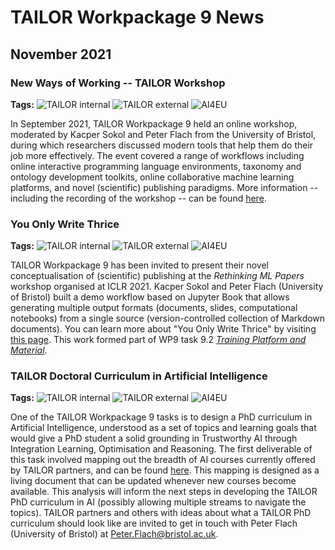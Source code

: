 # TAILOR Workpackage 9 News #

## November 2021

### New Ways of Working -- TAILOR Workshop

**Tags:**
![TAILOR internal](https://img.shields.io/badge/internal-TAILOR-blue)
![TAILOR external](https://img.shields.io/badge/external-TAILOR-blue)
![AI4EU](https://img.shields.io/badge/-AI4EU-blueviolet)

In September 2021, TAILOR Workpackage 9 held an online workshop, moderated by Kacper Sokol and Peter Flach from the University of Bristol, during which researchers discussed modern tools that help them do their job more effectively. The event covered a range of workflows including online interactive programming language environments, taxonomy and ontology development toolkits, online collaborative machine learning platforms, and novel (scientific) publishing paradigms. More information -- including the recording of the workshop -- can be found [here](events/2021-09-new-ways-of-working).

### You Only Write Thrice

**Tags:**
![TAILOR internal](https://img.shields.io/badge/internal-TAILOR-blue)
![TAILOR external](https://img.shields.io/badge/external-TAILOR-blue)
![AI4EU](https://img.shields.io/badge/-AI4EU-blueviolet)

TAILOR Workpackage 9 has been invited to present their novel conceptualisation of (scientific) publishing at the *Rethinking ML Papers* workshop organised at ICLR 2021. Kacper Sokol and Peter Flach (University of Bristol) built a demo workflow based on Jupyter Book that allows generating multiple output formats (documents, slides, computational notebooks) from a single source (version-controlled collection of Markdown documents). You can learn more about "You Only Write Thrice" by visiting [this page](https://so-cool.github.io/you-only-write-thrice/). This work formed part of WP9 task 9.2 [*Training Platform and Material*](deliverables/d93).

### TAILOR Doctoral Curriculum in Artificial Intelligence

**Tags:**
![TAILOR internal](https://img.shields.io/badge/internal-TAILOR-blue)
![TAILOR external](https://img.shields.io/badge/external-TAILOR-blue)
![AI4EU](https://img.shields.io/badge/-AI4EU-blueviolet)

One of the TAILOR Workpackage 9 tasks is to design a PhD curriculum in Artificial Intelligence, understood as a set of topics and learning goals that would give a PhD student a solid grounding in Trustworthy AI through Integration Learning, Optimisation and Reasoning. The first deliverable of this task involved mapping out the breadth of AI courses currently offered by TAILOR partners, and can be found [here](deliverables/d95). This mapping is designed as a living document that can be updated whenever new courses become available. This analysis will inform the next steps in developing the TAILOR PhD curriculum in AI (possibly allowing multiple streams to navigate the topics). TAILOR partners and others with ideas about what a TAILOR PhD curriculum should look like are invited to get in touch with Peter Flach (University of Bristol) at [Peter.Flach@bristol.ac.uk](mailto:Peter.Flach@bristol.ac.uk).
